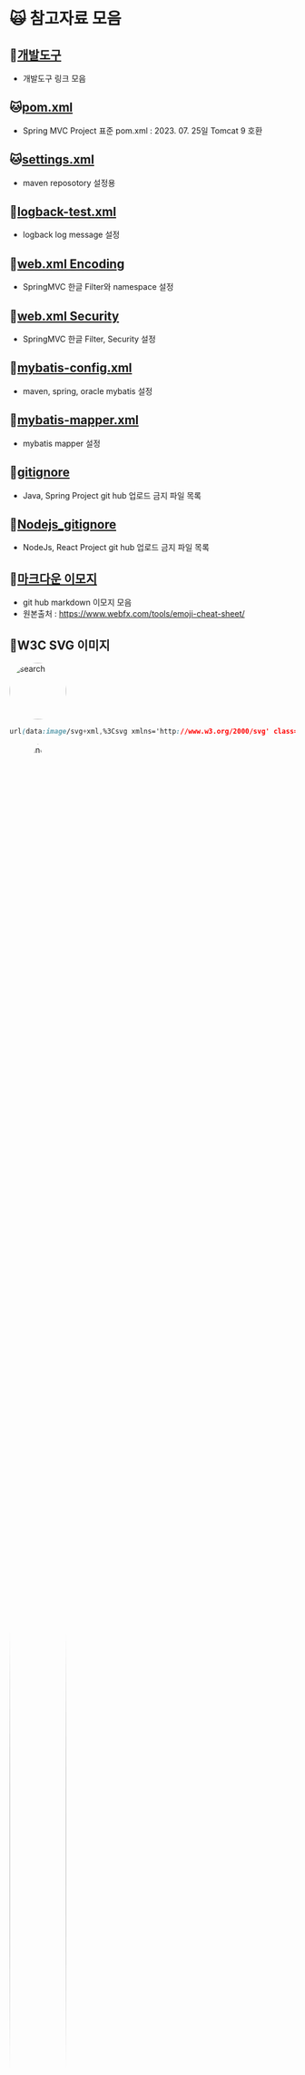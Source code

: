 # :scream_cat: 참고자료 모음

## :racehorse:[개발도구](https://github.com/callor/Reference/blob/master/개발자를_위한_도구.md)

- 개발도구 링크 모음

## :cat:[pom.xml](https://github.com/callor/Reference/blob/master/Setting/maven-repo/pom-2023-07-25-.xml)

- Spring MVC Project 표준 pom.xml : 2023. 07. 25일 Tomcat 9 호환


## :cat:[settings.xml](https://github.com/callor/Reference/tree/master/Setting/maven-repo)

- maven reposotory 설정용

## :ox:[logback-test.xml](https://github.com/callor/Reference/blob/master/Setting/logback/logback-test_UTF-8-new.xml)

- logback log message 설정

## :hamster:[web.xml Encoding](https://github.com/callor/Reference/blob/master/Setting/server/web_Kor.xml)

- SpringMVC 한글 Filter와 namespace 설정

## :hamster:[web.xml Security](https://github.com/callor/Reference/blob/master/Setting/server/web_Security.xml)

- SpringMVC 한글 Filter, Security 설정

## :dolphin:[mybatis-config.xml](https://github.com/callor/Reference/blob/master/Setting/mybatis/mybatis-config.xml)

- maven, spring, oracle mybatis 설정

## :ox:[mybatis-mapper.xml](https://github.com/callor/Reference/blob/master/Setting/mybatis/mybatis-mapper.xml)

- mybatis mapper 설정

## :blowfish:[gitignore](https://github.com/callor/Reference/blob/master/.gitignore)

- Java, Spring Project git hub 업로드 금지 파일 목록

## :dromedary_camel:[Nodejs_gitignore](https://github.com/callor/Reference/blob/master/.Nodejs_gitignore)

- NodeJs, React Project git hub 업로드 금지 파일 목록

## :blowfish:[마크다운 이모지](https://github.com/callor/Reference/blob/master/마크다운이모지.md)

- git hub markdown 이모지 모음
- 원본출처 : https://www.webfx.com/tools/emoji-cheat-sheet/

## :blowfish:W3C SVG 이미지

<img src="https://github.com/callor/Reference/assets/23270330/72c8868d-e115-4177-95c3-9cd9a2f5fc67" alt="search" 
	style="border-radius:50%;" width="100px" height="100px">

```css
url(data:image/svg+xml,%3Csvg xmlns='http://www.w3.org/2000/svg' class='h-6 w-6' fill='none' viewBox='0 0 24 24' stroke='%23999' stroke-width='2'%3E%3Cpath stroke-linecap='round' stroke-linejoin='round' d='M21 21l-6-6m2-5a7 7 0 11-14 0 7 7 0 0114 0z' /%3E%3C/svg%3E)
```

<img src="https://github.com/callor/Reference/assets/23270330/1c556861-09be-49d4-828a-a223895921ca" 
	style="border-radius:50%;" width="100px" height="100%" alt="spinner"/>

```css
url(data:image/svg+xml,%3Csvg xmlns='http://www.w3.org/2000/svg' fill='none' viewBox='0 0 24 24'%3E%3Cpath stroke='%23000' strokeLinecap='round' strokeLinejoin='round' strokeWidth='2' d='M20 4v5h-.582m0 0a8.001 8.001 0 00-15.356 2m15.356-2H15M4 20v-5h.581m0 0a8.003 8.003 0 0015.357-2M4.581 15H9' /%3E%3C/svg%3E)
```

## :baby_chick:[마크다운작성](https://github.com/callor/Reference/blob/master/마크다운작성.md)

- 마크다운 문서 작성법 정리
- 원본출처 : https://gist.github.com/ihoneymon/652be052a0727ad59601#file-gistfile1-md

## :moneybag:[프로젝트 샘플데이터](https://github.com/callor/Reference/blob/master/샘플데이터)

- [Open Project](https://github.com/callor/Callor-Open-Project)
- [Gallery](https://github.com/callor/Reference/blob/master/샘플데이터/Gallery데이터)
- [게시판](https://github.com/callor/Reference/blob/master/샘플데이터/게시판데이터)
- [도서정보](https://github.com/callor/Reference/blob/master/샘플데이터/도서정보데이터)
- [매입매출](https://github.com/callor/Reference/blob/master/샘플데이터/매입매출데이터)
- [정의서,양식](https://github.com/callor/Reference/blob/master/샘플데이터/정의서파일)
- [학사,성적](https://github.com/callor/Reference/blob/master/샘플데이터/학사_성적데이터)

## :dog:자바 Primitive 자료형

| 종류    | 설명           | 저장 공간       | 값의 범위 (최소값~최대값)                                                 |
| ------- | -------------- | --------------- | ------------------------------------------------------------------------- |
| boolean | 논리값         | 1 bits          | true / false                                                              |
| byte    | 부호 있는 정수 | 8bits, 1Byte    | -128 ~ 127                                                                |
| char    | 유니코드 문자  | 16bits, 2Bytes  | \u0000 ~ \uFFFF                                                           |
| short   | 부호 있는 정수 | 16bits, 2Bytes  | -32768 ~ 32767                                                            |
| int     | 부호 있는 정수 | 32bits, 4Bytes  | -2147483648 ~ 2147483647                                                  |
| long    | 부호 있는 정수 | 64bits, 8Bytes  | -9223372036854775808 ~ 9223372036854775807                                |
| float   | IEEE 754 실수  | 32bits, 4Bytes  | 1.40239846E-45f ~ (표현 가능 양수 범위) 3.40282347E+38f                   |
| double  | IEEE 754 실수  | 64 bits, 8Bytes | 4.94065645841246544E-324 ~ (표현 가능 양수 범위) 1.79769313486231570E+308 |

## :cyclone:정규식 문법

- 비밀번호 검사 1 : 숫자와 문자 포함 형태의 6~12자리 이내의 암호 정규식

```
/^[A-Za-z0-9]{6,12}$/;
```

- 비밀번호 검사 2 : 특수문자 / 문자 / 숫자 포함 형태의 8~15자리 이내의 암호 정규식

```
/^.*(?=^.{8,15}$)(?=.*\d)(?=.*[a-zA-Z])(?=.*[!@#$%^&+=]).*$/
```


- 이메일 정규식

```
/^[0-9a-zA-Z]([-_.]?[0-9a-zA-Z])*@[0-9a-zA-Z]([-_.]?[0-9a-zA-Z])*.[a-zA-Z]{2,3}$/i
```

- 핸드폰번호 정규식

```
/^\d{3}-\d{3,4}-\d{4}$/
```

- 일반 전화번호 정규식

```
/^\d{2,3}-\d{3,4}-\d{4}$/
```

- JavaScript 에서 사용하는 법

```
const emailRule =/^[0-9a-zA-Z]([-_.]?[0-9a-zA-Z])*@[0-9a-zA-Z]([-_.]?[0-9a-zA-Z])*.[a-zA-Z]{2,3}$/i;
if( emailRule.test("callor") ){

	console.log("Email 형식이 맞음");

} else {

	console.log("Email 형식이 맞지 않음");

}


```

## :dog:[ojdbc6 설치](https://github.com/callor/Reference/blob/master/Setting/Ojdbc6_Maven_Local.md)

- 오라클 ojdbc6.jar 로컬 maven reposotory 설치

## :dog:[ojdbc8 설치](https://mvnrepository.com/artifact/com.oracle.database.jdbc/ojdbc8)

- 2021-07-21 이후 maven 공식 다운로드 가능 : `ojdbc8`
